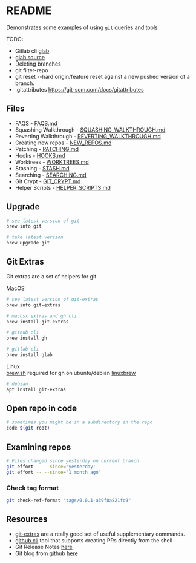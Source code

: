 # README

Demonstrates some examples of using `git` queries and tools  

TODO:

* Gitlab cli [glab](https://glab.readthedocs.io/en/latest/)  
* [glab source](https://github.com/profclems/glab)
* Deleting branches
* git filter-repo
* git reset --hard origin/feature reset against a new pushed version of a branch.
* .gitattributes https://git-scm.com/docs/gitattributes

## Files

* FAQS - [FAQS.md](./sections/FAQS.md)  
* Squashing Walkthrough - [SQUASHING_WALKTHROUGH.md](./sections/SQUASHING_WALKTHROUGH.md)  
* Reverting Walkthrough - [REVERTING_WALKTHROUGH.md](./sections/REVERTING_WALKTHROUGH.md)  
* Creating new repos - [NEW_REPOS.md](./sections/NEW_REPOS.md)  
* Patching - [PATCHING.md](./sections/PATCHING.md)  
* Hooks - [HOOKS.md](./sections/HOOKS.md)  
* Worktrees - [WORKTREES.md](./sections/WORKTREES.md)  
* Stashing - [STASH.md](./sections/stash.md)  
* Searching - [SEARCHING.md](./sections/SEARCHING.md)  
* Git Crypt - [GIT_CRYPT.md](./sections/GIT_CRYPT.md)  
* Helper Scripts - [HELPER_SCRIPTS.md](./sections/HELPER_SCRIPTS.md)  

## Upgrade

```sh
# see latest version of git
brew info git

# take latest version
brew upgrade git
```

## Git Extras

Git extras are a set of helpers for git.

MacOS  

```sh
# see latest version of git-extras
brew info git-extras

# macosx extras and gh cli
brew install git-extras

# github cli
brew install gh

# gitlab cli
brew install glab  
```

Linux  
[brew.sh](https://docs.brew.sh) required for gh on ubuntu/debian [linuxbrew](https://docs.brew.sh/Homebrew-on-Linux)  

```sh
# debian
apt install git-extras
```

## Open repo in code

```sh
# sometimes you might be in a subdirectory in the repo
code $(git root)
```

## Examining repos

```sh
# Files changed since yesterday on current branch.
git effort -- --since='yesterday'
git effort -- --since='1 month ago'
```

### Check tag format

```sh
git check-ref-format "tags/0.0.1-a39f8a821fc9" 
```

## Resources

* [git-extras](https://github.com/tj/git-extras/blob/master/Commands.md) are a really good set of useful supplementary commands.  
* [github cli](https://github.com/cli/cli) tool that supports creating PRs directly from the shell  
* Git Release Notes [here](https://github.com/git/git/tree/master/Documentation/RelNotes)  
* Git blog from github [here](https://github.blog/tag/git/)  

